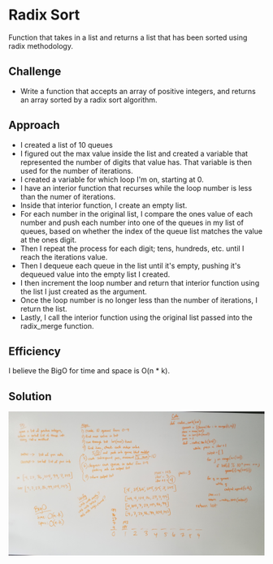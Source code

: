 # Radix Sort
Function that takes in a list and returns a list that has been sorted using radix methodology.

## Challenge
- Write a function that accepts an array of positive integers, and returns an array sorted by a radix sort algorithm.

## Approach
- I created a list of 10 queues
- I figured out the max value inside the list and created a variable that represented the number of digits that value has. That variable is then used for the number of iterations.
- I created a variable for which loop I'm on, starting at 0.
- I have an interior function that recurses while the loop number is less than the numer of iterations.
- Inside that interior function, I create an empty list.
- For each number in the original list, I compare the ones value of each number and push each number into one of the queues in my list of queues, based on whether the index of the queue list matches the value at the ones digit.
- Then I repeat the process for each digit; tens, hundreds, etc. until I reach the iterations value.
- Then I dequeue each queue in the list until it's empty, pushing it's dequeued value into the empty list I created.
- I then increment the loop number and return that interior function using the list I just created as the argument.
- Once the loop number is no longer less than the number of iterations, I return the list.
- Lastly, I call the interior function using the original list passed into the radix_merge function.

## Efficiency
I believe the BigO for time and space is O(n * k).

## Solution
![radix_sort image](../assets/radix_sort.jpg)




